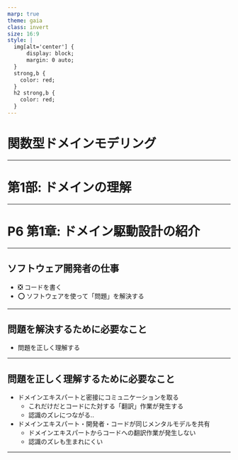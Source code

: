 ```yaml
---
marp: true
theme: gaia
class: invert
size: 16:9
style: |
  img[alt='center'] {
      display: block;
      margin: 0 auto;
  }
  strong,b {
    color: red;
  }
  h2 strong,b {
    color: red;
  }
---
```


<!--
_class:
  - lead
  - invert
_footer: ""
-->

# 関数型ドメインモデリング

---

<!--
_class:
  - lead
  - invert
_footer: ""
-->

# 第1部: ドメインの理解

---

<!--
_class:
  - lead
  - invert
_footer: ""
-->

# P6 第1章: ドメイン駆動設計の紹介

---

## ソフトウェア開発者の仕事

- ❎ コードを書く
- ⭕️ ソフトウェアを使って「問題」を解決する

---

## 問題を解決するために必要なこと

- 問題を正しく理解する

---

## 問題を正しく理解するために必要なこと

- ドメインエキスパートと密接にコミュニケーションを取る
  - これだけだとコードにた対する「翻訳」作業が発生する
  - 認識のズレにつながる..
- ドメインエキスパート・開発者・コードが同じメンタルモデルを共有
  - ドメインエキスパートからコードへの翻訳作業が発生しない
  - 認識のズレも生まれにくい

---

<!--
backgroundColor: black
footer: ""
-->
